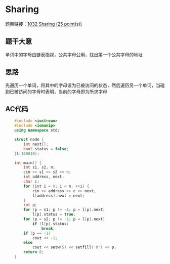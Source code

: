# Sharing

题目链接：[1032 Sharing (25 point(s))](https://pintia.cn/problem-sets/994805342720868352/problems/994805460652113920)

## 题干大意

单词中的字母由链表指视，公共字母公用，找出第一个公共字母的地址

## 思路

先遍历一个单词，将其中的字母设为已被访问的状态，然后遍历另一个单词，当碰到已被访问的字母时表明，当前的字母即为所求字母

## AC代码
```cpp
    #include <iostream>
    #include <iomanip>
    using namespace std;

    struct node {
        int next{};
        bool status = false;
    }l[100010];

    int main() {
        int s1, s2, n;
        cin >> s1 >> s2 >> n;
        int address, next;
        char c;
        for (int i = 0; i < n; ++i) {
            cin >> address >> c >> next;
            l[address].next = next;
        }
        int p;
        for (p = s1; p != -1; p = l[p].next)
            l[p].status = true;
        for (p = s2; p != -1; p = l[p].next)
            if (l[p].status)
                break;
        if (p == -1)
            cout << -1;
        else
            cout << setw(5) << setfill('0') << p;
        return 0;
    }
```
